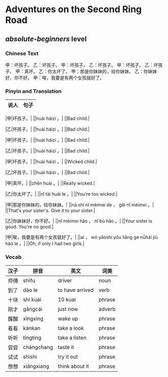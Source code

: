 # Adventures on the Second Ring Road
## *absolute-beginners* level

### Chinese Text
甲：坏孩子。
乙：坏孩子。
甲：坏孩子。
乙：坏孩子。
甲：坏孩子。
乙：坏孩子。
甲：真坏。
乙：你太坏了。
甲：那是你妹妹的，给你妹妹。
乙：你妹妹好，你不好。
甲：唉，我要是有两个女孩就好了。

### Pinyin and Translation
|说人|句子|
|----|----|

|甲|坏孩子。|
||huài háizi 。|
||Bad child.|

|乙|坏孩子。|
||huài háizi 。|
||Bad child.|

|甲|坏孩子。|
||huài háizi 。|
||Bad child.|

|乙|坏孩子。|
||huài háizi 。|
||Bad child.|

|甲|坏孩子。|
||huài háizi 。|
||Wicked child.|

|乙|坏孩子。|
||huài háizi 。|
||Bad child.|

|甲|真坏。|
||zhēn huài 。|
||Really wicked.|

|乙|你太坏了。|
||nǐ tài huài le 。|
||You're too wicked.|

|甲|那是你妹妹的，给你妹妹。|
||nà shì nǐ mèimei de ， gěi nǐ mèimei 。|
||That's your sister's. Give it to your sister.|

|乙|你妹妹好，你不好。|
||nǐ mèimei hǎo ， nǐ bù hǎo 。|
||Your sister is good. You're no good.|

|甲|唉，我要是有两个女孩就好了。|
||ai ， wǒ yàoshi yǒu liǎng ge nǚhái jiù hǎo le 。|
||Oh, if only I had two girls.|
### Vocab
|汉子|拼音|英文|词类|
|----|----|----|----|
|师傅|shīfu|driver|noun|
|到了|dào le|to have arrived|verb|
|十块|shí kuài|10 kuai|phrase|
|刚才|gāngcái|just now|adverb|
|醒醒|xǐngxing|wake up|phrase|
|看看|kànkan|take a look|phrase|
|听听|tīngting|take a listen|phrase|
|尝尝|chángchang|taste it|phrase|
|试试|shìshi|try it out|phrase|
|想想|xiǎngxiang|think about it|phrase|